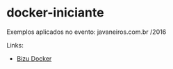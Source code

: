 # docker-iniciante

Exemplos aplicados no evento: javaneiros.com.br /2016

Links:
- [Bizu Docker](https://docs.google.com/document/d/1eolQh8T7HKP1_lil2QsYHNsDxa75g9HNtEQv30WZeqY/edit#)
